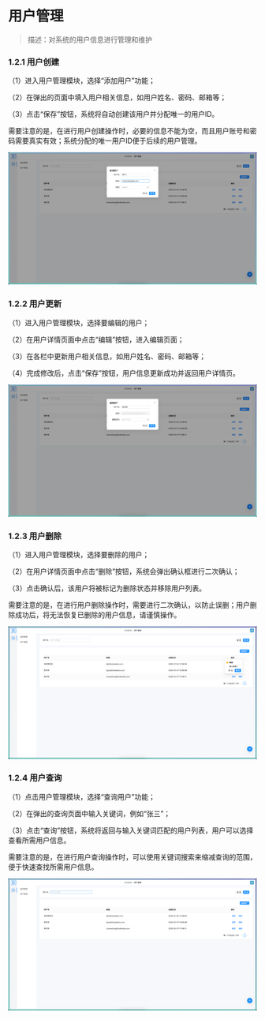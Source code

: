 # 用户管理

> 描述：对系统的用户信息进行管理和维护

### 1.2.1 用户创建

（1）进入用户管理模块，选择“添加用户”功能；

（2）在弹出的页面中填入用户相关信息，如用户姓名、密码、邮箱等；

（3）点击“保存”按钮，系统将自动创建该用户并分配唯一的用户ID。

需要注意的是，在进行用户创建操作时，必要的信息不能为空，而且用户账号和密码需要真实有效；系统分配的唯一用户ID便于后续的用户管理。

![](.用户管理_images/3c1ea2f8.png)<br/>

### 1.2.2 用户更新

（1）进入用户管理模块，选择要编辑的用户；

（2）在用户详情页面中点击“编辑”按钮，进入编辑页面；

（3）在各栏中更新用户相关信息，如用户姓名、密码、邮箱等；

（4）完成修改后，点击“保存”按钮，用户信息更新成功并返回用户详情页。

![](.用户管理_images/054e7e0b.png)<br/>

### 1.2.3 用户删除

（1）进入用户管理模块，选择要删除的用户；

（2）在用户详情页面中点击“删除”按钮，系统会弹出确认框进行二次确认；

（3）点击确认后，该用户将被标记为删除状态并移除用户列表。

需要注意的是，在进行用户删除操作时，需要进行二次确认，以防止误删；用户删除成功后，将无法恢复已删除的用户信息，请谨慎操作。

![](.用户管理_images/9fb36522.png)<br/>

### 1.2.4 用户查询

（1）点击用户管理模块，选择“查询用户”功能；

（2）在弹出的查询页面中输入关键词，例如“张三”；

（3）点击“查询”按钮，系统将返回与输入关键词匹配的用户列表，用户可以选择查看所需用户信息。

需要注意的是，在进行用户查询操作时，可以使用关键词搜索来缩减查询的范围，便于快速查找所需用户信息。

![](.用户管理_images/4b36522d.png)<br/>